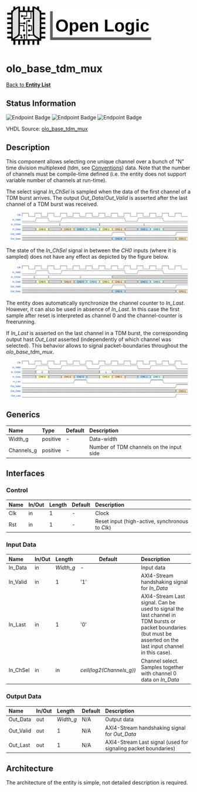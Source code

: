 <img src="../Logo.png" alt="Logo" width="400">

# olo_base_tdm_mux

[Back to **Entity List**](../EntityList.md)

## Status Information

![Endpoint Badge](https://img.shields.io/endpoint?url=https://storage.googleapis.com/open-logic-badges/coverage/olo_base_tdm_mux.json?cacheSeconds=0) ![Endpoint Badge](https://img.shields.io/endpoint?url=https://storage.googleapis.com/open-logic-badges/branches/olo_base_tdm_mux.json?cacheSeconds=0) ![Endpoint Badge](https://img.shields.io/endpoint?url=https://storage.googleapis.com/open-logic-badges/issues/olo_base_tdm_mux.json?cacheSeconds=0)

VHDL Source: [olo_base_tdm_mux](../../src/base/vhdl/olo_base_tdm_mux.vhd)

## Description

This component allows selecting one unique channel over a bunch of "N" time division multiplexed (tdm, see [Conventions](../Conventions.md)) data. Note that the number of channels must be compile-time defined (i.e. the entity does not support variable number of channels at run-time).

The select signal *In_ChSel* is sampled when the data of the first channel of a TDM burst arrives. The output *Out_Data*/*Out_Valid* is asserted after the last channel of a TDM burst was received.

![General Operation](./tdm/olo_base_tdm_mux_general.png)

The state of the *In_ChSel* signal in between the *CH0* inputs (where it is sampled) does not have any effect as depicted by the figure below.

![General Operation](./tdm/olo_base_tdm_mux_selsample.png)

The entity does automatically synchronize the channel counter to *In_Last*. However, it can also be used in absence of *In_Last*. In this case the first sample after reset is interpreted as channel 0 and the channel-counter is freerunning.

If *In_Last* is asserted on the last channel in a TDM burst, the corresponding output hast *Out_Last* asserted (independently of which channel was selected). This behavior allows to signal packet-boundaries throughout the *olo_base_tdm_mux*.

![Tlast](./tdm/olo_base_tdm_mux_tlast.png)



## Generics

| Name       | Type     | Default | Description                              |
| :--------- | :------- | ------- | :--------------------------------------- |
| Width_g    | positive | -       | Data-width                               |
| Channels_g | positive | -       | Number of TDM channels on the input side |

## Interfaces

### Control

| Name | In/Out | Length | Default | Description                                     |
| :--- | :----- | :----- | ------- | :---------------------------------------------- |
| Clk  | in     | 1      | -       | Clock                                           |
| Rst  | in     | 1      | -       | Reset input (high-active, synchronous to *Clk*) |

### Input Data

| Name     | In/Out | Length    | Default                  | Description                                                  |
| :------- | :----- | :-------- | ------------------------ | :----------------------------------------------------------- |
| In_Data  | in     | *Width_g* | -                        | Input data                                                   |
| In_Valid | in     | 1         | '1'                      | AXI4-Stream handshaking signal for *In_Data*                 |
| In_Last  | in     | 1         | '0'                      | AXI4-Stream Last signal. Can be used to signal the last channel in TDM bursts or packet boundaries (but must be asserted on the last input channel in this case). |
| In_ChSel | in     | in        | *ceil(log2(Channels_g))* | Channel select. Samples together with channel 0 data on *In_Data* |

### Output Data

| Name      | In/Out | Length    | Default | Description                                                  |
| :-------- | :----- | :-------- | ------- | :----------------------------------------------------------- |
| Out_Data  | out    | *Width_g* | N/A     | Output data                                                  |
| Out_Valid | out    | 1         | N/A     | AXI4-Stream handshaking signal for *Out_Data*                |
| Out_Last  | out    | 1         | N/A     | AXI4-Stream Last signal (used for signaling packet boundaries) |

## Architecture

The architecture of the entity is simple, not detailed description is required.


